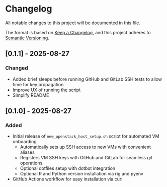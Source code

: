 # Changelog
All notable changes to this project will be documented in this file.

The format is based on [Keep a Changelog](https://keepachangelog.com/en/1.0.0/),
and this project adheres to [Semantic Versioning](https://semver.org/spec/v2.0.0.html).

## [0.1.1] - 2025-08-27
### Changed
- Added brief sleeps before running GitHub and GitLab SSH tests to allow time for key propagation
- Improve UX of running the script
- Simplify README

## [0.1.0] - 2025-08-27
### Added
- Initial release of `new_openstack_host_setup.sh` script for automated VM onboarding
    - Automatically sets up SSH access to new VMs with convenient aliases
    - Registers VM SSH keys with GitHub and GitLab for seamless git operations
    - Optional dotfiles setup with dotbot integration
    - Optional R and Python version installation via rig and pyenv
- GitHub Actions workflow for easy installation via curl